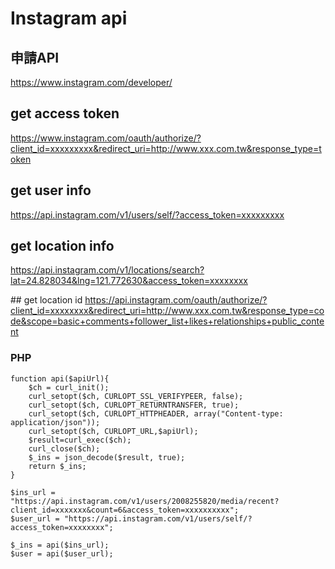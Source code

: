 # Instagram api

## 申請API
https://www.instagram.com/developer/

## get access token
https://www.instagram.com/oauth/authorize/?client_id=xxxxxxxxx&redirect_uri=http://www.xxx.com.tw&response_type=token

## get user info
https://api.instagram.com/v1/users/self/?access_token=xxxxxxxxx

## get location info
https://api.instagram.com/v1/locations/search?lat=24.828034&lng=121.772630&access_token=xxxxxxxx

­­## get location id
https://api.instagram.com/oauth/authorize/?client_id=xxxxxxxx&redirect_uri=http://www.xxx.com.tw&response_type=code&scope=basic+comments+follower_list+likes+relationships+public_content

### PHP
	function api($apiUrl){
		$ch = curl_init();
		curl_setopt($ch, CURLOPT_SSL_VERIFYPEER, false);
		curl_setopt($ch, CURLOPT_RETURNTRANSFER, true);
		curl_setopt($ch, CURLOPT_HTTPHEADER, array("Content-type: application/json"));
		curl_setopt($ch, CURLOPT_URL,$apiUrl);
		$result=curl_exec($ch);
		curl_close($ch);
		$_ins = json_decode($result, true);
		return $_ins;
	}
		
	$ins_url = "https://api.instagram.com/v1/users/2008255820/media/recent?client_id=xxxxxxx&count=6&access_token=xxxxxxxxxx";
	$user_url = "https://api.instagram.com/v1/users/self/?access_token=xxxxxxxx";
		
	$_ins = api($ins_url);
	$user = api($user_url);




